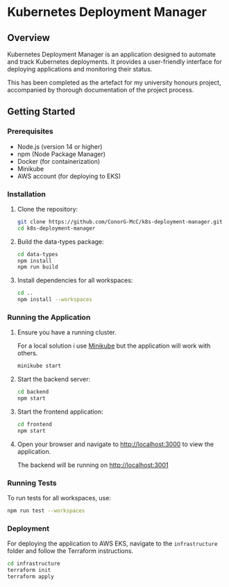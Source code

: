 # Kubernetes Deployment Manager

## Overview

Kubernetes Deployment Manager is an application designed to automate and track Kubernetes deployments. It provides a user-friendly interface for deploying applications and monitoring their status.

This has been completed as the artefact for my university honours project, accompanied by thorough documentation of the project process.

## Getting Started

### Prerequisites

- Node.js (version 14 or higher)
- npm (Node Package Manager)
- Docker (for containerization)
- Minikube
- AWS account (for deploying to EKS)

### Installation

1. Clone the repository:

   ```bash
   git clone https://github.com/ConorG-McC/k8s-deployment-manager.git
   cd k8s-deployment-manager
   ```

2. Build the data-types package:

   ```bash
   cd data-types
   npm install
   npm run build
   ```

3. Install dependencies for all workspaces:

   ```bash
   cd ..
   npm install --workspaces
   ```

### Running the Application

1. Ensure you have a running cluster.

   For a local solution i use [Minikube](https://minikube.sigs.k8s.io/docs/) but the application will work with others.

   ```bash
   minikube start
   ```

2. Start the backend server:

   ```bash
   cd backend
   npm start
   ```

3. Start the frontend application:

   ```bash
   cd frontend
   npm start
   ```

4. Open your browser and navigate to [http://localhost:3000](http://localhost:3000) to view the application.

   The backend will be running on [http://localhost:3001](http://localhost:3001)

### Running Tests

To run tests for all workspaces, use:

```bash
npm run test --workspaces
```

### Deployment

For deploying the application to AWS EKS, navigate to the `infrastructure` folder and follow the Terraform instructions.

```bash
cd infrastructure
terraform init
terraform apply
```
